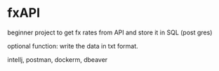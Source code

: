 # fxAPI
beginner project to get fx rates from API and store it in SQL (post gres)

optional function: write the data in txt format.

intellj, postman, dockerm, dbeaver
